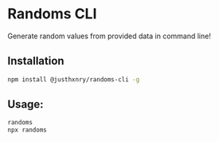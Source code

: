 # Randoms CLI
Generate random values from provided data in command line!

## Installation

```bash
npm install @justhxnry/randoms-cli -g
```

## Usage:

```bash
randoms
npx randoms
```